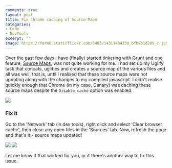 ```yaml
---
comments: true
layout: post
title: Fix Chrome caching of Source Maps
categories:
- Code
- DevTools
excerpt: ""
image: https://farm6.staticflickr.com/5483/14311404330_bfb9b1d209_c.jpg
---
```


Over the past few days I have (finally) started tinkering with [Grunt](http://gruntjs.com/) and one feature, [Source Maps](http://www.html5rocks.com/en/tutorials/developertools/sourcemaps/), was not quite working for me. I had set up my Uglify task that concats, uglifies and creates a source map of the various files and all was well, that is, until I realised that these source maps were not updating along with the changes to my compiled javascript. I didn't realise quickly enough that Chrome (in my case, Canary) was caching these source maps despite the `Disable cache` option was enabled.

![](http://cl.ly/OU1y/Screen%20Shot%202013-04-22%20at%2023.23.59.png)

### Fix it

Go to the 'Network' tab (in dev tools), right click and select 'Clear browser cache', then close any open files in the 'Sources' tab. Now, refresh the page and that's it - source maps updated!

![](http://cl.ly/OTj9/Screen%20Shot%202013-04-22%20at%2023.27.18.png)
![](http://cl.ly/OUC6/Screen%20Shot%202013-04-22%20at%2023.31.54.png)

Let me know if that worked for you, or if there's another way to fix this issue.
